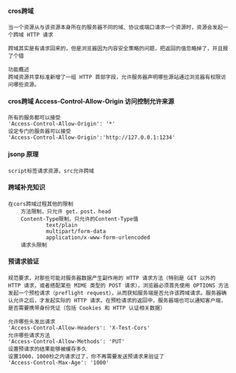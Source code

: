 #### cros跨域

    当一个资源从与该资源本身所在的服务器不同的域、协议或端口请求一个资源时，资源会发起一个跨域 HTTP 请求

    跨域其实是有请求回来的，但是浏览器因为内容安全策略的问题，把返回的值忽略掉了，并且报了个错

    功能概述
    跨域资源共享标准新增了一组 HTTP 首部字段，允许服务器声明哪些源站通过浏览器有权限访问哪些资源。

#### cros跨域 Access-Control-Allow-Origin 访问控制允许来源

    所有的服务都可以接受
    'Access-Control-Allow-Origin': '*'
    设定专门的服务器可以接受
    'Access-Control-Allow-Origin':'http://127.0.0.1:1234'

#### jsonp 原理

    script标签请求资源，src允许跨域

#### 跨域补充知识

    在cors跨域过程其他的限制
        方法限制，只允许 get，post，head
        Content-Type限制，只允许的Content-Type值
                text/plain
                multipart/form-data
                application/x-www-form-urlencoded
        请求头限制

#### 预请求验证

    规范要求，对那些可能对服务器数据产生副作用的 HTTP 请求方法（特别是 GET 以外的 HTTP 请求，或者搭配某些 MIME 类型的 POST 请求），浏览器必须首先使用 OPTIONS 方法发起一个预检请求（preflight request），从而获知服务端是否允许该跨域请求。服务器确认允许之后，才发起实际的 HTTP 请求。在预检请求的返回中，服务器端也可以通知客户端，是否需要携带身份凭证（包括 Cookies 和 HTTP 认证相关数据）
    
    允许哪些头发出请求
    'Access-Control-Allow-Headers': 'X-Test-Cors'
    允许哪些请求方法
    'Access-Control-Allow-Methods': 'PUT'
    设置预请求的结果能够被缓存多久 
    设置1000，1000秒之内请求过了，你不再需要发送预请求来验证了
    'Access-Control-Max-Age': '1000'







